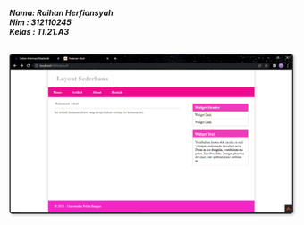 **_Nama: Raihan Herfiansyah_** <br/>
**_Nim : 312110245_** <br/>
**_Kelas : TI.21.A3_** <br/>

<br/>

<img src="ss/ss.png" style="border: 2px solid #333; border-radius: 5px; box-shadow: 2px 2px 4px #00000040">

</br></br>
